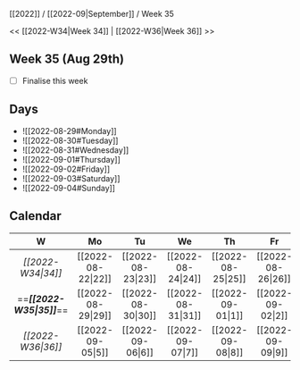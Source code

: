 [[2022]] / [[2022-09|September]] / Week 35

<< [[2022-W34|Week 34]] | [[2022-W36|Week 36]] >>︎

## Week 35 (Aug 29th)
- [ ] Finalise this week


## Days
- ![[2022-08-29#Monday]]
- ![[2022-08-30#Tuesday]]
- ![[2022-08-31#Wednesday]]
- ![[2022-09-01#Thursday]]
- ![[2022-09-02#Friday]]
- ![[2022-09-03#Saturday]]
- ![[2022-09-04#Sunday]]

## Calendar
| W  | Mo | Tu | We | Th | Fr | Sa | Su |
|:--:|:--:|:--:|:--:|:--:|:--:|:--:|:--:|
| *[[2022-W34\|34]]* | [[2022-08-22\|22]] | [[2022-08-23\|23]] | [[2022-08-24\|24]] | [[2022-08-25\|25]] | [[2022-08-26\|26]] | [[2022-08-27\|27]] | [[2022-08-28\|28]] |
| ==***[[2022-W35\|35]]***== | [[2022-08-29\|29]] | [[2022-08-30\|30]] | [[2022-08-31\|31]] | [[2022-09-01\|1]]  | [[2022-09-02\|2]]  | [[2022-09-03\|3]]  | [[2022-09-04\|4]]  |
| *[[2022-W36\|36]]* | [[2022-09-05\|5]]  | [[2022-09-06\|6]]  | [[2022-09-07\|7]]  | [[2022-09-08\|8]]  | [[2022-09-09\|9]]  | [[2022-09-10\|10]] | [[2022-09-11\|11]] |
